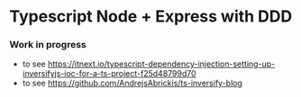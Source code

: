 # Typescript Node + Express with DDD 
### Work in progress

- to see https://itnext.io/typescript-dependency-injection-setting-up-inversifyjs-ioc-for-a-ts-project-f25d48799d70
- to see https://github.com/AndrejsAbrickis/ts-inversify-blog